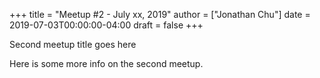 +++
title = "Meetup #2 - July xx, 2019"
author = ["Jonathan Chu"]
date = 2019-07-03T00:00:00-04:00
draft = false
+++

Second meetup title goes here

Here is some more info on the second meetup.

